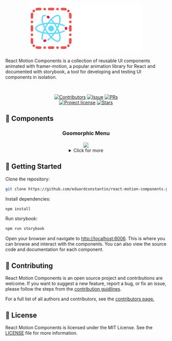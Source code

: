 <div align="center">
<img src="public/rmc.png">
</div>

React Motion Components is a collection of reusable UI components animated with framer-motion, a popular animation
library for React and documented with storybook, a tool for developing and testing UI components in isolation.

<div align="center">
<br />

[![Contributors](https://img.shields.io/github/contributors/eduardconstantin/react-motion-components?style=flat-square)](https://github.com/eduardconstantin/react-motion-components/graphs/contributors)
[![Issue](https://img.shields.io/github/issues/eduardconstantin/react-motion-components?style=flat-square)](https://github.com/eduardconstantin/react-motion-components/issues)
[![PRs](https://img.shields.io/github/issues-pr/eduardconstantin/react-motion-components?style=flat-square)](https://github.com/eduardconstantin/react-motion-components/pulls)
<br/>
[![Project license](https://img.shields.io/github/license/eduardconstantin/react-motion-components?style=flat-square)](LICENSE)
[![Stars](https://img.shields.io/github/stars/eduardconstantin/react-motion-components?style=flat-square)](https://github.com/eduardconstantin/react-motion-components/stargazers)

</div>

## 🧩 Components

<div align="center">
  <h3 align="center">Goomorphic Menu</h3>
  <img align="center" height="300px" src="https://cdn.dribbble.com/userupload/16249760/file/original-f9f8054776c4ef1409b03e7cea6033d2.gif"/> 
  <br>
  <details align="center">
    <summary>Click for more</summary>
    <pre>
      <h3 align="center">Counter-Strike Button</h3>
      <img align="center" height="300px" src="https://cdn.dribbble.com/userupload/9956491/file/original-1c3263055d59db01e43678d5d5b8e71a.gif"/> 
      <h3 align="center">✨Framer AI Button</h3>
      <img align="center" height="300px" src="https://cdn.dribbble.com/userupload/5766170/file/original-8c76fbedd0ced146fff4c572616a6b4d.gif"/>
      <h3 align="center">Comic-Book Button</h3>
      <img align="center" height="300px" src="public/assets/comicbtn.gif"/>
      <h3 align="center">Navigation Menu</h3>
      <img align="center" height="300px" src="public/assets/menu.gif"/>
      <h3 align="center">Dynamic Menu</h3>
      <img align="center" height="300px" src="public/assets/dynMenu.gif"/>
    </pre>
  </details>
  
</div>

## 🌱 Getting Started

Clone the repository:

```bash
git clone https://github.com/eduardconstantin/react-motion-components.git
```

Install dependencies:

```bash
npm install
```

Run storybook:

```bash
npm run storybook
```

Open your browser and navigate to [http://localhost:6006](http://localhost:6006). This is where you can browse and
interact with the components. You can also view the source code and documentation for each component.

## 👥 Contributing

React Motion Components is an open source project and contributions are welcome. If you want to suggest a new feature,
report a bug, or fix an issue, please follow the steps from the [contribution guidlines](CONTRIBUTING.md).

For a full list of all authors and contributors, see the
[contributors page.](https://github.com/eduardconstantin/react-motion-components/contributors)

## 📜 License

React Motion Components is licensed under the MIT License. See the [LICENSE](LICENSE) file for more information.
